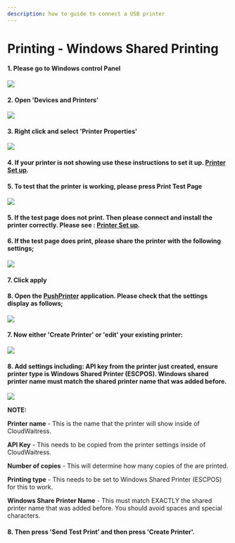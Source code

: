 ```yaml
---
description: how to guide to connect a USB printer
---
```


# Printing - Windows Shared Printing

#### 1. Please go to Windows control Panel 

![](../.gitbook/assets/untitled%20%283%29.png)

#### 2. Open 'Devices and Printers'

![](../.gitbook/assets/untitled-1%20%283%29.png)

#### 3. Right click and select 'Printer Properties'

![](../.gitbook/assets/untitled-2.png)

#### 4. If your printer is not showing use these instructions to set it up. [Printer Set up](https://www.notion.so/cloudwaitresswiki/Printing-Add-a-printer-18689e4654fe4978b20aeb82b581d81e).

#### 5. To test that the printer is working, please press Print Test Page

![](../.gitbook/assets/untitled-3%20%283%29.png)

#### 5. If the test page does not print. Then please connect and install the printer correctly. Please see : [Printer Set up](https://www.notion.so/cloudwaitresswiki/Printing-Add-a-printer-18689e4654fe4978b20aeb82b581d81e).

#### 6. If the test page does print, please share the printer with the following settings;

![](../.gitbook/assets/untitled-4%20%281%29.png)

#### 7. Click apply

#### 8. Open the [PushPrinter](https://pushprinter.com/#windows) application. Please check that the settings display as follows;

![](../.gitbook/assets/untitled-5.png)

#### 7. Now either 'Create Printer' or 'edit' your existing printer:

![](../.gitbook/assets/untitled-6%20%284%29.png)

#### 8. Add settings including: API key from the printer just created, ensure printer type is Windows Shared Printer \(ESCPOS\). Windows shared printer name must match the shared printer name that was added before.

![](../.gitbook/assets/untitled-7%20%281%29.png)

**NOTE:**

**Printer name** - This is the name that the printer will show inside of CloudWaitress.

**API Key** - This needs to be copied from the printer settings inside of CloudWaitress.

**Number of copies** - This will determine how many copies of the are printed.

**Printing type** - This needs to be set to Windows Shared Printer \(ESCPOS\) for this to work.

**Windows Share Printer Name** - This must match EXACTLY the shared printer name that was added before. You should avoid spaces and special characters.

#### 8. Then press 'Send Test Print' and then press 'Create Printer'.

